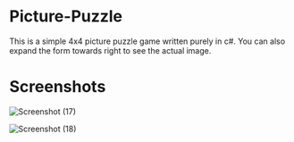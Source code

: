 # Picture-Puzzle
This is a simple 4x4 picture puzzle game written purely in c#.
You can also expand the form towards right to see the actual image.

# Screenshots
![Screenshot (17)](https://user-images.githubusercontent.com/27717975/55753061-114e8280-5a67-11e9-9c49-647b28a2e252.png)

![Screenshot (18)](https://user-images.githubusercontent.com/27717975/55753078-1c091780-5a67-11e9-97f9-3008206d6d0e.png)





